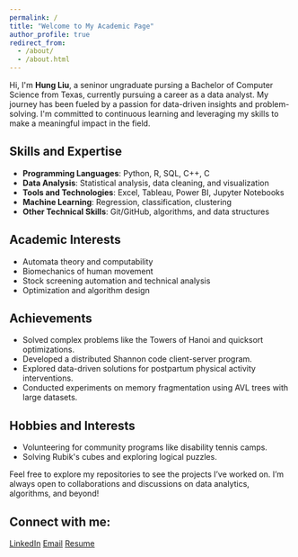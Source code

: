 ```yaml
---
permalink: /
title: "Welcome to My Academic Page"
author_profile: true
redirect_from: 
  - /about/
  - /about.html
---
```


Hi, I'm **Hung Liu**, a seninor ungraduate pursing a Bachelor of Computer Science from Texas, currently pursuing a career as a data analyst. My journey has been fueled by a passion for data-driven insights and problem-solving. I'm committed to continuous learning and leveraging my skills to make a meaningful impact in the field.

## Skills and Expertise
- **Programming Languages**: Python, R, SQL, C++, C
- **Data Analysis**: Statistical analysis, data cleaning, and visualization
- **Tools and Technologies**: Excel, Tableau, Power BI, Jupyter Notebooks
- **Machine Learning**: Regression, classification, clustering
- **Other Technical Skills**: Git/GitHub, algorithms, and data structures

## Academic Interests
- Automata theory and computability
- Biomechanics of human movement
- Stock screening automation and technical analysis
- Optimization and algorithm design

## Achievements
- Solved complex problems like the Towers of Hanoi and quicksort optimizations.
- Developed a distributed Shannon code client-server program.
- Explored data-driven solutions for postpartum physical activity interventions.
- Conducted experiments on memory fragmentation using AVL trees with large datasets.

## Hobbies and Interests
- Volunteering for community programs like disability tennis camps.
- Solving Rubik's cubes and exploring logical puzzles.

Feel free to explore my repositories to see the projects I’ve worked on. I’m always open to collaborations and discussions on data analytics, algorithms, and beyond!

## Connect with me: 
[LinkedIn](hung-liu0) 
[Email](mailto:hungliu.contact@gmail.com)
[Resume](files/Resume.pdf)

